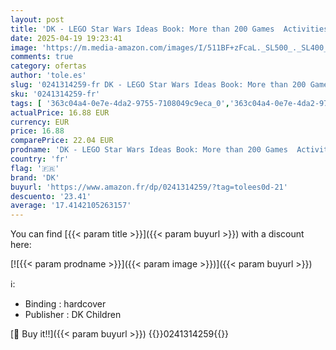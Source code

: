 ```yaml
---
layout: post
title: 'DK - LEGO Star Wars Ideas Book: More than 200 Games  Activities  and Building Ideas'
date: 2025-04-19 19:23:41
image: 'https://m.media-amazon.com/images/I/511BF+zFcaL._SL500_._SL400_.jpg'
comments: true
category: ofertas
author: 'tole.es'
slug: '0241314259-fr DK - LEGO Star Wars Ideas Book: More than 200 Games...'
sku: '0241314259-fr'
tags: [ '363c04a4-0e7e-4da2-9755-7108049c9eca_0','363c04a4-0e7e-4da2-9755-7108049c9eca_3101','Activités pour les petits','Anglais','Arborist Merchandising Root','Art, musique et photographie pour enfants','Arts du spectacle pour enfants','Custom Stores','Featured Categories','Jeux, arts et création pour enfants','Littérature et fiction pour enfants','Livres','Livres Star Wars','Livres Star Wars - Enfant','Livres Star Wars - Enfants & Ados','Livres anglais et étrangers','Livres dactivités pour enfants','Livres pour enfants','Loisirs créatifs, décoration et passions','Personnages scientifiques','Regular Stores','Science-fiction et fantastique pour enfants','Science-fiction pour enfants','Sciences, Techniques et Médecine','Self Service','Special Features Stores','Star Wars','c5b72a0f-f6de-4186-ad6f-d51a16c58e4f_0','c5b72a0f-f6de-4186-ad6f-d51a16c58e4f_101','c5b72a0f-f6de-4186-ad6f-d51a16c58e4f_1301','c5b72a0f-f6de-4186-ad6f-d51a16c58e4f_2601','c5b72a0f-f6de-4186-ad6f-d51a16c58e4f_6201','dk','lego','🇫🇷', ]
actualPrice: 16.88 EUR
currency: EUR
price: 16.88
comparePrice: 22.04 EUR
prodname: 'DK - LEGO Star Wars Ideas Book: More than 200 Games  Activities  and Building Ideas'
country: 'fr'
flag: '🇫🇷'
brand: 'DK'
buyurl: 'https://www.amazon.fr/dp/0241314259/?tag=tolees0d-21'
descuento: '23.41'
average: '17.4142105263157'
---
```


You can find [{{< param title >}}]({{< param buyurl >}}) with a discount here:

[![{{< param prodname >}}]({{< param image >}})]({{< param buyurl >}})

ℹ️:

- Binding : hardcover
- Publisher : DK Children

[🛒 Buy it!!]({{< param buyurl >}})
{{<world>}}0241314259{{</world>}}
